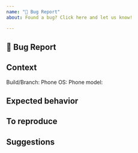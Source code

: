 ```yaml
---
name: "🐛 Bug Report"
about: Found a bug? Click here and let us know!

---
```


<!-- Give the issue a short, clear title -->
<!-- Do not include things like [iOS] or version numbers, they belong below -->

## 🐛 Bug Report
<!-- A clear and concise description of the bug -->

## Context
<!-- Any relevant context -->
<!-- Do not simply post version/build numbers but describe where you got the build from if you don't know the branch -->

Build/Branch:
Phone OS:
Phone model:

## Expected behavior
<!-- A clear and concise description of what you expected to happen -->

## To reproduce
<!-- Clear steps to reproduce the issue -->

## Suggestions
<!-- Any suggestions on how to investigate, fix or gather more details to resolve the issue faster, and any such details already known -->
<!-- Also mention if there is a workaround that can help users until the fix is shipped -->
